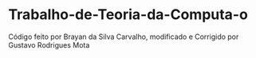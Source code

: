 # Trabalho-de-Teoria-da-Computa-o
Código feito por Brayan da Silva Carvalho, modificado e Corrigido por Gustavo Rodrigues Mota
